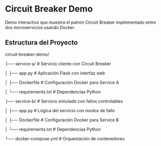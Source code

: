 # Circuit Breaker Demo

Demo interactivo que muestra el patrón Circuit Breaker implementado entre dos microservicios usando Docker.

## Estructura del Proyecto

circuit-breaker-demo/

├── service-a/ # Servicio cliente con Circuit Breaker

│ ├── app.py # Aplicación Flask con interfaz web

│ ├── Dockerfile # Configuración Docker para Service A

│ └── requirements.txt # Dependencias Python

├── service-b/ # Servicio simulado con fallos controlables

│ ├── app.py # Lógica del servicio con modos de fallo

│ ├── Dockerfile # Configuración Docker para Service B

│ └── requirements.txt # Dependencias Python

└── docker-compose.yml # Orquestación de contenedores

